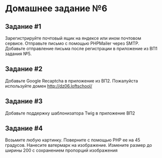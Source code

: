 # Домашнее задание №6

## Задание #1
Зарегистрируйте почтовый ящик на яндексе или ином почтовом сервисе.
Отправьте письмо с помощью PHPMailer через SMTP.
Добавьте отправление письма после регистрации в приложение из ВП1 задания №5. 

## Задание #2
Добавьте Google Recaptcha в приложение из ВП2. Пожалуйста используйте домен http://dz06.loftschool/

## Задание #3
Добавьте поддержку шаблонизатора Twig в приложение ВП2

## Задание #4
Возьмите любую картинку. 
Поверните с помощью PHP ее на 45 градусов. 
Нанесите ватермарк на изображение. 
Измените размер до ширины 200 с сохранением пропорций изображения
